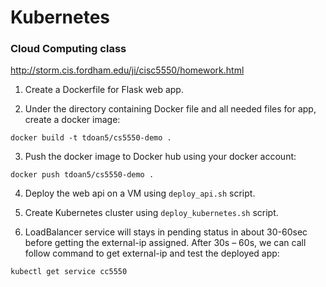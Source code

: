 # Kubernetes

### Cloud Computing class

http://storm.cis.fordham.edu/ji/cisc5550/homework.html

1.  Create a Dockerfile for Flask web app.

2.	Under the directory containing Docker file and all needed files for app, create a docker image:

`docker build -t tdoan5/cs5550-demo .`

3.	Push the docker image to Docker hub using your docker account:

`docker push tdoan5/cs5550-demo .`

4. Deploy the web api on a VM using `deploy_api.sh` script.

5. Create Kubernetes cluster using `deploy_kubernetes.sh` script.

6. LoadBalancer service will stays in pending status in about 30-60sec before getting the external-ip assigned. After 30s – 60s, we can call follow command to get external-ip and test the deployed app:

`kubectl get service cc5550`
